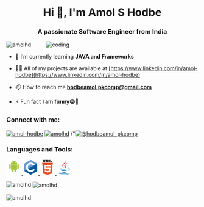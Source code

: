 <h1 align="center">Hi 👋, I'm Amol S Hodbe</h1>
<h3 align="center">A passionate Software Engineer from India</h3>
<img align="right" alt="coding" width="400" src="https://user-images.githubusercontent.com/110758290/193437363-c1c91df3-fdc5-4bf1-b2a7-00f82796b524.gif">


<p align="left">
 <img src="https://komarev.com/ghpvc/?username=amolhd&label=Profile%20views&color=0e75b6&style=flat" alt="amolhd" /> 
</p>

- 🌱 I’m currently learning **JAVA and Frameworks**

- 👨‍💻 All of my projects are available at [https://www.linkedin.com/in/amol-hodbe](https://www.linkedin.com/in/amol-hodbe)

- 📫 How to reach me **hodbeamol.pkcomp@gmail.com**

- ⚡ Fun fact **I am funny😜🤣**

<h3 align="left">Connect with me:</h3>
<p align="left">
<a href="https://linkedin.com/in/amol-hodbe" target="blank"><img align="center" src="https://raw.githubusercontent.com/rahuldkjain/github-profile-readme-generator/master/src/images/icons/Social/linked-in-alt.svg" alt="amol-hodbe" height="30" width="40" /></a>
<a href="https://www.codechef.com/users/amolhd" target="blank"><img align="center" src="https://cdn.jsdelivr.net/npm/simple-icons@3.1.0/icons/codechef.svg" alt="amolhd" height="30" width="40" /></a>
/*<a href="https://www.hackerrank.com/@hodbeamol_pkcomp" target="blank"><img align="center" src="https://raw.githubusercontent.com/rahuldkjain/github-profile-readme-generator/master/src/images/icons/Social/hackerrank.svg" alt="@hodbeamol_pkcomp" height="30" width="40" /></a>
</p>

<h3 align="left">Languages and Tools:</h3>
<p align="left"> <a href="https://developer.android.com" target="_blank" rel="noreferrer"> <img src="https://raw.githubusercontent.com/devicons/devicon/master/icons/android/android-original-wordmark.svg" alt="android" width="40" height="40"/> </a> <a href="https://www.cprogramming.com/" target="_blank" rel="noreferrer"> <img src="https://raw.githubusercontent.com/devicons/devicon/master/icons/c/c-original.svg" alt="c" width="40" height="40"/> </a> <a href="https://www.w3.org/html/" target="_blank" rel="noreferrer"> <img src="https://raw.githubusercontent.com/devicons/devicon/master/icons/html5/html5-original-wordmark.svg" alt="html5" width="40" height="40"/> </a> <a href="https://www.java.com" target="_blank" rel="noreferrer"> <img src="https://raw.githubusercontent.com/devicons/devicon/master/icons/java/java-original.svg" alt="java" width="40" height="40"/> </a> </p>

<p><img align="left" src="https://github-readme-stats.vercel.app/api/top-langs?username=amolhd&show_icons=true&locale=en&layout=compact" alt="amolhd" /></p>

<p>&nbsp;<img align="center" src="https://github-readme-stats.vercel.app/api?username=amolhd&show_icons=true&locale=en" alt="amolhd" /></p>

<p><img align="center" src="https://github-readme-streak-stats.herokuapp.com/?user=amolhd&" alt="amolhd" /></p>
